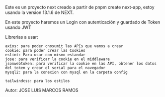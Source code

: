 Este es un proyecto next creado a partir de pnpm create next-app, estoy usando la version 13.1.6 de NEXT.

En este proyecto haremos un Login con autenticación y guardado de Token usando JWT

Librerias a usar:

    axios: para poder cnosumit las APIs que vamos a crear
    cookie: para poder crear las Cookies
    eslint: Para usar con mismo estandar
    jose: para verificar la cookie en el middleware
    jsonwebtoken: para verificar la cookie en las API, obtener los datos del token y crear el serial para el navegador
    mysql2: para la conexion con mysql en la carpeta config

    tailwindcss: para los estilos

Autor: JOSE LUIS MARCOS RAMOS
